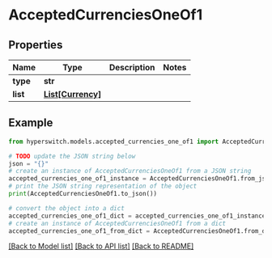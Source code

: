 # AcceptedCurrenciesOneOf1


## Properties

Name | Type | Description | Notes
------------ | ------------- | ------------- | -------------
**type** | **str** |  | 
**list** | [**List[Currency]**](Currency.md) |  | 

## Example

```python
from hyperswitch.models.accepted_currencies_one_of1 import AcceptedCurrenciesOneOf1

# TODO update the JSON string below
json = "{}"
# create an instance of AcceptedCurrenciesOneOf1 from a JSON string
accepted_currencies_one_of1_instance = AcceptedCurrenciesOneOf1.from_json(json)
# print the JSON string representation of the object
print(AcceptedCurrenciesOneOf1.to_json())

# convert the object into a dict
accepted_currencies_one_of1_dict = accepted_currencies_one_of1_instance.to_dict()
# create an instance of AcceptedCurrenciesOneOf1 from a dict
accepted_currencies_one_of1_from_dict = AcceptedCurrenciesOneOf1.from_dict(accepted_currencies_one_of1_dict)
```
[[Back to Model list]](../README.md#documentation-for-models) [[Back to API list]](../README.md#documentation-for-api-endpoints) [[Back to README]](../README.md)


